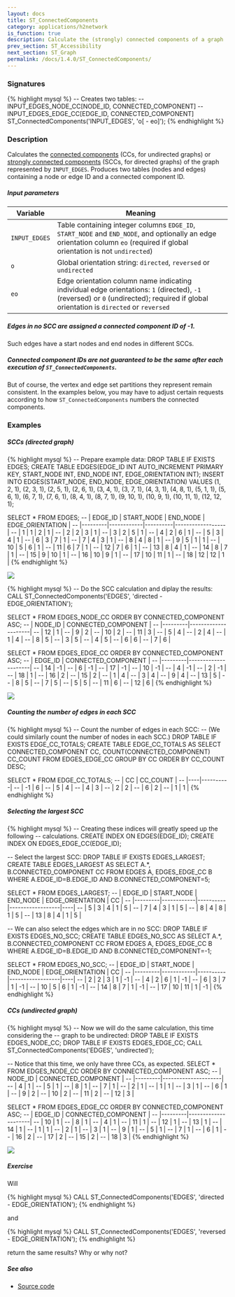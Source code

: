 ```yaml
---
layout: docs
title: ST_ConnectedComponents
category: applications/h2network
is_function: true
description: Calculate the (strongly) connected components of a graph
prev_section: ST_Accessibility
next_section: ST_Graph
permalink: /docs/1.4.0/ST_ConnectedComponents/
---
```


### Signatures

{% highlight mysql %}
-- Creates two tables:
--     INPUT_EDGES_NODE_CC[NODE_ID, CONNECTED_COMPONENT]
--     INPUT_EDGES_EDGE_CC[EDGE_ID, CONNECTED_COMPONENT]
ST_ConnectedComponents('INPUT_EDGES', 'o[ - eo]');
{% endhighlight %}

### Description

Calculates the [connected components][cc] (CCs, for undirected
graphs) or [strongly connected components][scc] (SCCs, for directed
graphs) of the graph represented by `INPUT_EDGES`.
Produces two tables (nodes and edges) containing a node or edge ID
and a connected component ID.

##### Input parameters

| Variable      | Meaning                                                                                                                                                                               |
|---------------|---------------------------------------------------------------------------------------------------------------------------------------------------------------------------------------|
| `INPUT_EDGES` | Table containing integer columns `EDGE_ID`, `START_NODE` and `END_NODE`, and optionally an edge orientation column `eo` (required if global orientation is not `undirected`)         |
| `o`           | Global orientation string: `directed`, `reversed` or `undirected`                                                                                                                     |
| `eo`          | Edge orientation column name indicating individual edge orientations: `1` (directed), `-1` (reversed) or `0` (undirected); required if global orientation is `directed` or `reversed` |

<div class="note">
  <h5>Edges in no SCC are assigned a connected component ID of
  -1.</h5>
  <p>Such edges have a start nodes and end nodes in different
  SCCs.</p>
</div>

<div class="note warning">
  <h5>Connected component IDs are not guaranteed to be the same
  after each execution of <code>ST_ConnectedComponents</code>.</h5>
  <p>But of course, the vertex and edge set partitions they
  represent remain consistent. In the examples below, you may have
  to adjust certain requests according to how
  <code>ST_ConnectedComponents</code> numbers the connected
  components.</p>
</div>

### Examples

##### SCCs (directed graph)

{% highlight mysql %}
-- Prepare example data:
DROP TABLE IF EXISTS EDGES;
CREATE TABLE EDGES(EDGE_ID INT AUTO_INCREMENT PRIMARY KEY,
                   START_NODE INT,
                   END_NODE INT,
                   EDGE_ORIENTATION INT);
INSERT INTO EDGES(START_NODE, END_NODE, EDGE_ORIENTATION)
    VALUES (1, 2, 1),
           (2, 3, 1),
           (2, 5, 1),
           (2, 6, 1),
           (3, 4, 1),
           (3, 7, 1),
           (4, 3, 1),
           (4, 8, 1),
           (5, 1, 1),
           (5, 6, 1),
           (6, 7, 1),
           (7, 6, 1),
           (8, 4, 1),
           (8, 7, 1),
           (9, 10, 1),
           (10, 9, 1),
           (10, 11, 1),
           (12, 12, 1);

SELECT * FROM EDGES;
-- | EDGE_ID | START_NODE | END_NODE | EDGE_ORIENTATION |
-- |---------|------------|----------|------------------|
-- |       1 |          1 |        2 |                1 |
-- |       2 |          2 |        3 |                1 |
-- |       3 |          2 |        5 |                1 |
-- |       4 |          2 |        6 |                1 |
-- |       5 |          3 |        4 |                1 |
-- |       6 |          3 |        7 |                1 |
-- |       7 |          4 |        3 |                1 |
-- |       8 |          4 |        8 |                1 |
-- |       9 |          5 |        1 |                1 |
-- |      10 |          5 |        6 |                1 |
-- |      11 |          6 |        7 |                1 |
-- |      12 |          7 |        6 |                1 |
-- |      13 |          8 |        4 |                1 |
-- |      14 |          8 |        7 |                1 |
-- |      15 |          9 |       10 |                1 |
-- |      16 |         10 |        9 |                1 |
-- |      17 |         10 |       11 |                1 |
-- |      18 |         12 |       12 |                1 |
{% endhighlight %}

<img class="displayed" src="../scc-input.svg">

{% highlight mysql %}
-- Do the SCC calculation and diplay the results:
CALL ST_ConnectedComponents('EDGES', 'directed - EDGE_ORIENTATION');

SELECT * FROM EDGES_NODE_CC
    ORDER BY CONNECTED_COMPONENT ASC;
-- | NODE_ID | CONNECTED_COMPONENT |
-- |---------|---------------------|
-- |      12 |                   1 |
-- |       9 |                   2 |
-- |      10 |                   2 |
-- |      11 |                   3 |
-- |       5 |                   4 |
-- |       2 |                   4 |
-- |       1 |                   4 |
-- |       8 |                   5 |
-- |       3 |                   5 |
-- |       4 |                   5 |
-- |       6 |                   6 |
-- |       7 |                   6 |

SELECT * FROM EDGES_EDGE_CC
    ORDER BY CONNECTED_COMPONENT ASC;
-- | EDGE_ID | CONNECTED_COMPONENT |
-- |---------|---------------------|
-- |      14 |                  -1 |
-- |       6 |                  -1 |
-- |      17 |                  -1 |
-- |      10 |                  -1 |
-- |       4 |                  -1 |
-- |       2 |                  -1 |
-- |      18 |                   1 |
-- |      16 |                   2 |
-- |      15 |                   2 |
-- |       1 |                   4 |
-- |       3 |                   4 |
-- |       9 |                   4 |
-- |      13 |                   5 |
-- |       8 |                   5 |
-- |       7 |                   5 |
-- |       5 |                   5 |
-- |      11 |                   6 |
-- |      12 |                   6 |
{% endhighlight %}

<img class="displayed" src="../scc.svg">

##### Counting the number of edges in each SCC

{% highlight mysql %}
-- Count the number of edges in each SCC:
-- (We could similarly count the number of nodes in each SCC.)
DROP TABLE IF EXISTS EDGE_CC_TOTALS;
CREATE TABLE EDGE_CC_TOTALS AS
    SELECT CONNECTED_COMPONENT CC,
           COUNT(CONNECTED_COMPONENT) CC_COUNT
    FROM EDGES_EDGE_CC
    GROUP BY CC
    ORDER BY CC_COUNT DESC;

SELECT * FROM EDGE_CC_TOTALS;
-- | CC | CC_COUNT |
-- |----|----------|
-- | -1 |        6 |
-- |  5 |        4 |
-- |  4 |        3 |
-- |  2 |        2 |
-- |  6 |        2 |
-- |  1 |        1 |
{% endhighlight %}

##### Selecting the largest SCC

{% highlight mysql %}
-- Creating these indices will greatly speed up the following
-- calculations.
CREATE INDEX ON EDGES(EDGE_ID);
CREATE INDEX ON EDGES_EDGE_CC(EDGE_ID);

-- Select the largest SCC:
DROP TABLE IF EXISTS EDGES_LARGEST;
CREATE TABLE EDGES_LARGEST AS
    SELECT A.*, B.CONNECTED_COMPONENT CC
    FROM EDGES A, EDGES_EDGE_CC B
    WHERE A.EDGE_ID=B.EDGE_ID
    AND B.CONNECTED_COMPONENT=5;

SELECT * FROM EDGES_LARGEST;
-- | EDGE_ID | START_NODE | END_NODE | EDGE_ORIENTATION | CC |
-- |---------|------------|----------|------------------|----|
-- |       5 |          3 |        4 |                1 |  5 |
-- |       7 |          4 |        3 |                1 |  5 |
-- |       8 |          4 |        8 |                1 |  5 |
-- |      13 |          8 |        4 |                1 |  5 |

-- We can also select the edges which are in no SCC:
DROP TABLE IF EXISTS EDGES_NO_SCC;
CREATE TABLE EDGES_NO_SCC AS
    SELECT A.*, B.CONNECTED_COMPONENT CC
    FROM EDGES A, EDGES_EDGE_CC B
    WHERE A.EDGE_ID=B.EDGE_ID
    AND B.CONNECTED_COMPONENT=-1;

SELECT * FROM EDGES_NO_SCC;
-- | EDGE_ID | START_NODE | END_NODE | EDGE_ORIENTATION | CC |
-- |---------|------------|----------|------------------|----|
-- |       2 |          2 |        3 |                1 | -1 |
-- |       4 |          2 |        6 |                1 | -1 |
-- |       6 |          3 |        7 |                1 | -1 |
-- |      10 |          5 |        6 |                1 | -1 |
-- |      14 |          8 |        7 |                1 | -1 |
-- |      17 |         10 |       11 |                1 | -1 |
{% endhighlight %}

##### CCs (undirected graph)

{% highlight mysql %}
-- Now we will do the same calculation, this time considering the
-- graph to be undirected:
DROP TABLE IF EXISTS EDGES_NODE_CC;
DROP TABLE IF EXISTS EDGES_EDGE_CC;
CALL ST_ConnectedComponents('EDGES', 'undirected');

-- Notice that this time, we only have three CCs, as expected.
SELECT * FROM EDGES_NODE_CC
    ORDER BY CONNECTED_COMPONENT ASC;
-- | NODE_ID | CONNECTED_COMPONENT |
-- |---------|---------------------|
-- |       4 |                   1 |
-- |       5 |                   1 |
-- |       8 |                   1 |
-- |       7 |                   1 |
-- |       2 |                   1 |
-- |       1 |                   1 |
-- |       3 |                   1 |
-- |       6 |                   1 |
-- |       9 |                   2 |
-- |      10 |                   2 |
-- |      11 |                   2 |
-- |      12 |                   3 |

SELECT * FROM EDGES_EDGE_CC
    ORDER BY CONNECTED_COMPONENT ASC;
-- | EDGE_ID | CONNECTED_COMPONENT |
-- |---------|---------------------|
-- |      10 |                   1 |
-- |       8 |                   1 |
-- |       4 |                   1 |
-- |      11 |                   1 |
-- |      12 |                   1 |
-- |      13 |                   1 |
-- |      14 |                   1 |
-- |       1 |                   1 |
-- |       2 |                   1 |
-- |       3 |                   1 |
-- |       9 |                   1 |
-- |       5 |                   1 |
-- |       7 |                   1 |
-- |       6 |                   1 |
-- |      16 |                   2 |
-- |      17 |                   2 |
-- |      15 |                   2 |
-- |      18 |                   3 |
{% endhighlight %}

<img class="displayed" src="../cc.svg">

##### Exercise

Will

{% highlight mysql %}
CALL ST_ConnectedComponents('EDGES', 'directed - EDGE_ORIENTATION');
{% endhighlight %}

and

{% highlight mysql %}
CALL ST_ConnectedComponents('EDGES', 'reversed - EDGE_ORIENTATION');
{% endhighlight %}

return the same results? Why or why not?

##### See also

* <a href="https://github.com/orbisgis/h2gis/blob/master/h2gis-network/src/main/java/org/h2gis/network/functions/ST_ConnectedComponents.java" target="_blank">Source code</a>

[cc]: http://en.wikipedia.org/wiki/Connected_component_(graph_theory)
[scc]: http://en.wikipedia.org/wiki/Strongly_connected_component
